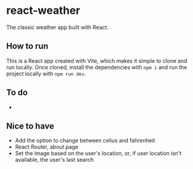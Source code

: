 # react-weather

The classic weather app built with React.

## How to run

This is a React app created with Vite, which makes it simple to clone and run locally. Once cloned, install the dependencies with `npm i` and run the project locally with `npm run dev`. 

## To do

* 

## Nice to have

* Add the option to change between celius and fahrenheit
* React Router, about page
* Set the image based on the user's location, or, if user location isn't available, the user's last search
